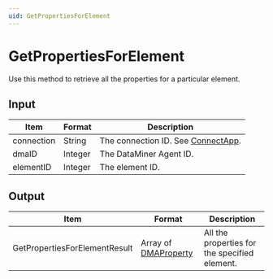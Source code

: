 ```yaml
---
uid: GetPropertiesForElement
---
```


# GetPropertiesForElement

Use this method to retrieve all the properties for a particular element.

## Input

| Item       | Format  | Description                                           |
|------------|---------|-------------------------------------------------------|
| connection | String  | The connection ID. See [ConnectApp](xref:ConnectApp). |
| dmaID      | Integer | The DataMiner Agent ID.                               |
| elementID  | Integer | The element ID.                                       |

## Output

| Item | Format | Description |
|--|--|--|
| GetPropertiesForElementResult | Array of [DMAProperty](xref:DMAProperty) | All the properties for the specified element. |
